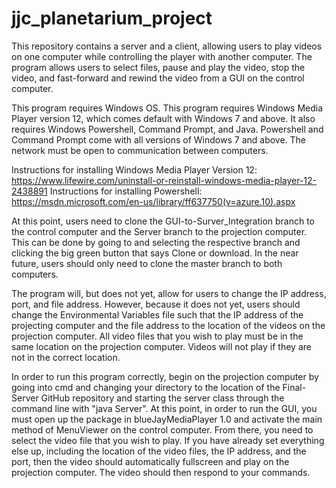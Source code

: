 # jjc_planetarium_project

This repository contains a server and a client, allowing users to play videos on one computer while controlling the player with another computer. The program allows users to select files, pause and play the video, stop the video, and fast-forward and rewind the video from a GUI on the control computer.

This program requires Windows OS. This program requires Windows Media Player version 12, which comes default with Windows 7 and above. It also requires Windows Powershell, Command Prompt, and Java. Powershell and Command Prompt come with all versions of Windows 7 and above. The network must be open to communication between computers.

Instructions for installing Windows Media Player Version 12: https://www.lifewire.com/uninstall-or-reinstall-windows-media-player-12-2438891
Instructions for installing Powershell: https://msdn.microsoft.com/en-us/library/ff637750(v=azure.10).aspx


At this point, users need to clone the GUI-to-Surver_Integration branch to the control computer and the Server branch to the projection computer. This can be done by going to and selecting the respective branch and clicking the big green button that says Clone or download. In the near future, users should only need to clone the master branch to both computers.

The program will, but does not yet, allow for users to change the IP address, port, and file address. However, because it does not yet, users should change the Environmental Variables file such that the IP address of the projecting computer and the file address to the location of the videos on the projection computer. All video files that you wish to play must be in the same location on the projection computer. Videos will not play if they are not in the correct location.

In order to run this program correctly, begin on the projection computer by going into cmd and changing your directory to the location of the Final-Server GitHub repository and starting the server class through the command line with "java Server". At this point, in order to run the GUI, you must open up the package in blueJayMediaPlayer 1.0 and activate the main method of MenuViewer on the control computer. From there, you need to select the video file that you wish to play. If you have already set everything else up, including the location of the video files, the IP address, and the port, then the video should automatically fullscreen and play on the projection computer. The video should then respond to your commands.
